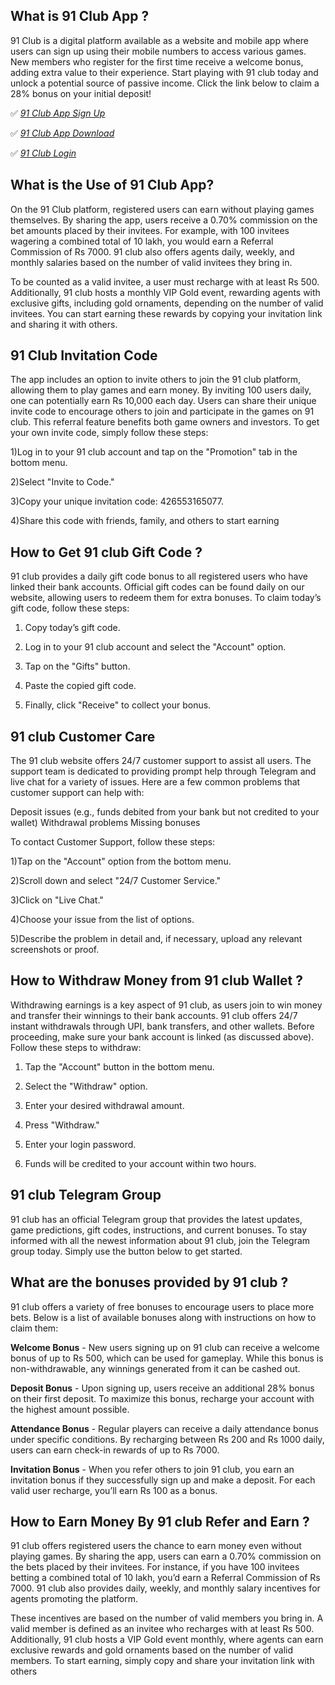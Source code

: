 ## What is 91 Club App ?

91 Club is a digital platform available as a website and mobile app where users can sign up using their mobile numbers to access various games. New members who register for the first time receive a welcome bonus, adding extra value to their experience. Start playing with 91 club today and unlock a potential source of passive income. Click the link below to claim a 28% bonus on your initial deposit!

✅ _[91 Club App Sign Up](https://damanclub.in/#/register?invitationCode=1551211827131)_

✅ _[91 Club App Download](https://damanclub.games/)_

✅ _[91 Club Login](https://91-clubapk.com/)_

## What is the Use of 91 Club App? 

On the 91 Club platform, registered users can earn without playing games themselves. By sharing the app, users receive a 0.70% commission on the bet amounts placed by their invitees. For example, with 100 invitees wagering a combined total of 10 lakh, you would earn a Referral Commission of Rs 7000. 91 club also offers agents daily, weekly, and monthly salaries based on the number of valid invitees they bring in. 

To be counted as a valid invitee, a user must recharge with at least Rs 500. Additionally, 91 club hosts a monthly VIP Gold event, rewarding agents with exclusive gifts, including gold ornaments, depending on the number of valid invitees. You can start earning these rewards by copying your invitation link and sharing it with others.

## 91 Club Invitation Code 

The app includes an option to invite others to join the 91 club platform, allowing them to play games and earn money. By inviting 100 users daily, one can potentially earn Rs 10,000 each day. Users can share their unique invite code to encourage others to join and participate in the games on 91 club. This referral feature benefits both game owners and investors. To get your own invite code, simply follow these steps:

1)Log in to your 91 club account and tap on the "Promotion" tab in the bottom menu.

2)Select "Invite to Code."

3)Copy your unique invitation code: 426553165077.

4)Share this code with friends, family, and others to start earning

## How to Get 91 club Gift Code ?

91 club provides a daily gift code bonus to all registered users who have linked their bank accounts. Official gift codes can be found daily on our website, allowing users to redeem them for extra bonuses. To claim today’s gift code, follow these steps:

1) Copy today’s gift code.

2) Log in to your 91 club account and select the "Account" option.

3) Tap on the "Gifts" button.

4) Paste the copied gift code.

5) Finally, click "Receive" to collect your bonus.

## 91 club Customer Care

The 91 club website offers 24/7 customer support to assist all users. The support team is dedicated to providing prompt help through Telegram and live chat for a variety of issues. Here are a few common problems that customer support can help with:

Deposit issues (e.g., funds debited from your bank but not credited to your wallet)
Withdrawal problems
Missing bonuses

To contact Customer Support, follow these steps:

1)Tap on the "Account" option from the bottom menu.

2)Scroll down and select "24/7 Customer Service."

3)Click on "Live Chat."

4)Choose your issue from the list of options.

5)Describe the problem in detail and, if necessary, upload any relevant screenshots or proof.

## How to Withdraw Money from 91 club Wallet ?

Withdrawing earnings is a key aspect of 91 club, as users join to win money and transfer their winnings to their bank accounts. 91 club offers 24/7 instant withdrawals through UPI, bank transfers, and other wallets. Before proceeding, make sure your bank account is linked (as discussed above). Follow these steps to withdraw:

1) Tap the "Account" button in the bottom menu.

2) Select the "Withdraw" option.

3) Enter your desired withdrawal amount.

4) Press "Withdraw."

5) Enter your login password.

6) Funds will be credited to your account within two hours.

## 91 club Telegram Group 

91 club has an official Telegram group that provides the latest updates, game predictions, gift codes, instructions, and current bonuses. To stay informed with all the newest information about 91 club, join the Telegram group today. Simply use the button below to get started. 

## What are the bonuses provided by 91 club ?

91 club offers a variety of free bonuses to encourage users to place more bets. Below is a list of available bonuses along with instructions on how to claim them:

**Welcome Bonus** - New users signing up on 91 club can receive a welcome bonus of up to Rs 500, which can be used for gameplay. While this bonus is non-withdrawable, any winnings generated from it can be cashed out.

**Deposit Bonus** - Upon signing up, users receive an additional 28% bonus on their first deposit. To maximize this bonus, recharge your account with the highest amount possible.

**Attendance Bonus** - Regular players can receive a daily attendance bonus under specific conditions. By recharging between Rs 200 and Rs 1000 daily, users can earn check-in rewards of up to Rs 7000.

**Invitation Bonus** - When you refer others to join 91 club, you earn an invitation bonus if they successfully sign up and make a deposit. For each valid user recharge, you’ll earn Rs 100 as a bonus.

## How to Earn Money By 91 club Refer and Earn ?

91 club offers registered users the chance to earn money even without playing games. By sharing the app, users can earn a 0.70% commission on the bets placed by their invitees. For instance, if you have 100 invitees betting a combined total of 10 lakh, you’d earn a Referral Commission of Rs 7000. 91 club also provides daily, weekly, and monthly salary incentives for agents promoting the platform.

These incentives are based on the number of valid members you bring in. A valid member is defined as an invitee who recharges with at least Rs 500. Additionally, 91 club hosts a VIP Gold event monthly, where agents can earn exclusive rewards and gold ornaments based on the number of valid members. To start earning, simply copy and share your invitation link with others

